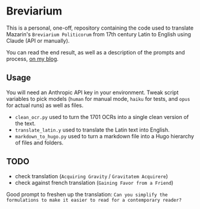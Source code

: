 # Breviarium

This is a personal, one-off, repository containing the code used to translate Mazarin's `Breviarium Politicorum` from 17th century Latin to English using Claude (API or manually).

You can read the end result, as well as a description of the prompts and process, [on my blog](https://nestordemeure.github.io/writing/translations/breviarum_politicorum).

## Usage

You will need an Anthropic API key in your environment.
Tweak script variables to pick models (`human` for manual mode, `haiku` for tests, and `opus` for actual runs) as well as files.

* `clean_ocr.py` used to turn the 1701 OCRs into a single clean version of the text.
* `translate_latin.y` used to translate the Latin text into English.
* `markdown_to_hugo.py` used to turn a markdown file into a Hugo hierarchy of files and folders.

## TODO

* check translation (`Acquiring Gravity` / `Gravitatem Acquirere`)
* check against french translation (`Gaining Favor from a Friend`)

Good prompt to freshen up the translation: `Can you simplify the formulations to make it easier to read for a contemporary reader?`
